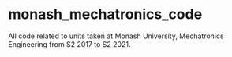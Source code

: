 # monash_mechatronics_code
All code related to units taken at Monash University, Mechatronics Engineering from S2 2017 to S2 2021.

